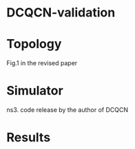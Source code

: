 # DCQCN-validation
# Topology
Fig.1 in the revised paper
# Simulator 
ns3. code release by the author of DCQCN
# Results
